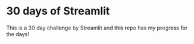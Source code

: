 # 30 days of Streamlit

This is a 30 day challenge by Streamlit and this repo has my progress for the days! 
